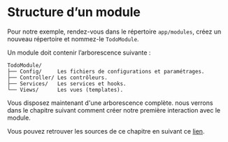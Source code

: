 ﻿# Structure d’un module

Pour notre exemple, rendez-vous dans le répertoire `app/modules`, créez un nouveau répertoire et nommez-le `TodoModule`.

Un module doit contenir l’arborescence suivante :

```textile
TodoModule/
├── Config/     Les fichiers de configurations et paramétrages.
├── Controller/ Les contrôleurs.
├── Services/   Les services et hooks.
└── Views/      Les vues (templates).
```

Vous disposez maintenant d'une arborescence complète. nous verrons dans le chapitre suivant comment créer notre première interaction avec le module.

Vous pouvez retrouver les sources de ce chapitre en suivant ce [lien](https://github.com/soosyze/documentations/development/module/src/05_structure_module).